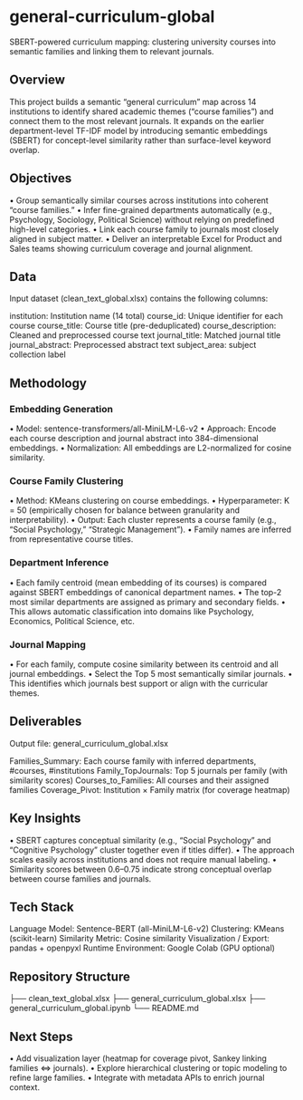 # general-curriculum-global
SBERT-powered curriculum mapping: clustering university courses into semantic families and linking them to relevant journals.

## Overview

This project builds a semantic “general curriculum” map across 14 institutions to identify shared academic themes (“course families”) and connect them to the most relevant journals. It expands on the earlier department-level TF-IDF model by introducing semantic embeddings (SBERT) for concept-level similarity rather than surface-level keyword overlap.

## Objectives

• Group semantically similar courses across institutions into coherent “course families.”
• Infer fine-grained departments automatically (e.g., Psychology, Sociology, Political Science) without relying on predefined high-level categories.
• Link each course family to journals most closely aligned in subject matter.
• Deliver an interpretable Excel for Product and Sales teams showing curriculum coverage and journal alignment.

## Data

Input dataset (clean_text_global.xlsx) contains the following columns:

institution: Institution name (14 total)
course_id: Unique identifier for each course
course_title: Course title (pre-deduplicated)
course_description: Cleaned and preprocessed course text
journal_title: Matched journal title
journal_abstract: Preprocessed abstract text
subject_area: subject collection label

## Methodology

### Embedding Generation

• Model: sentence-transformers/all-MiniLM-L6-v2
• Approach: Encode each course description and journal abstract into 384-dimensional embeddings.
• Normalization: All embeddings are L2-normalized for cosine similarity.

### Course Family Clustering

• Method: KMeans clustering on course embeddings.
• Hyperparameter: K = 50 (empirically chosen for balance between granularity and interpretability).
• Output: Each cluster represents a course family (e.g., “Social Psychology,” “Strategic Management”).
• Family names are inferred from representative course titles.

### Department Inference

• Each family centroid (mean embedding of its courses) is compared against SBERT embeddings of canonical department names.
• The top-2 most similar departments are assigned as primary and secondary fields.
• This allows automatic classification into domains like Psychology, Economics, Political Science, etc.

### Journal Mapping

• For each family, compute cosine similarity between its centroid and all journal embeddings.
• Select the Top 5 most semantically similar journals.
• This identifies which journals best support or align with the curricular themes.

## Deliverables

Output file: general_curriculum_global.xlsx

Families_Summary: Each course family with inferred departments, #courses, #institutions
Family_TopJournals: Top 5 journals per family (with similarity scores)
Courses_to_Families: All courses and their assigned families
Coverage_Pivot: Institution × Family matrix (for coverage heatmap)

## Key Insights

• SBERT captures conceptual similarity (e.g., “Social Psychology” and “Cognitive Psychology” cluster together even if titles differ).
• The approach scales easily across institutions and does not require manual labeling.
• Similarity scores between 0.6–0.75 indicate strong conceptual overlap between course families and journals.

## Tech Stack

Language Model: Sentence-BERT (all-MiniLM-L6-v2)
Clustering: KMeans (scikit-learn)
Similarity Metric: Cosine similarity
Visualization / Export: pandas + openpyxl
Runtime Environment: Google Colab (GPU optional)

## Repository Structure
├── clean_text_global.xlsx
├── general_curriculum_global.xlsx
├── general_curriculum_global.ipynb
└── README.md

## Next Steps

• Add visualization layer (heatmap for coverage pivot, Sankey linking families <=> journals).
• Explore hierarchical clustering or topic modeling to refine large families.
• Integrate with metadata APIs to enrich journal context.
